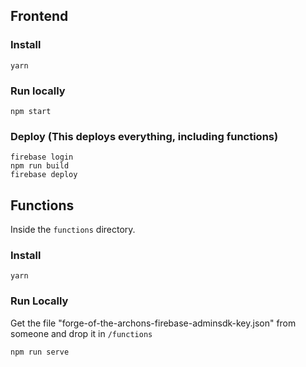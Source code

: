 ## Frontend

### Install

`yarn`

### Run locally

`npm start`

### Deploy (This deploys everything, including functions)

```
firebase login
npm run build
firebase deploy
```

## Functions

Inside the `functions` directory.

### Install

`yarn`

### Run Locally

Get the file "forge-of-the-archons-firebase-adminsdk-key.json" from someone and drop it in `/functions`

```
npm run serve
```
